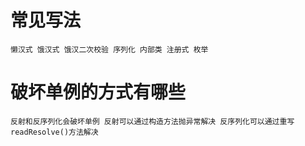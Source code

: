 # 常见写法
    懒汉式 饿汉式 饿汉二次校验 序列化 内部类 注册式 枚举
# 破坏单例的方式有哪些
    反射和反序列化会破坏单例 反射可以通过构造方法抛异常解决 反序列化可以通过重写readResolve()方法解决